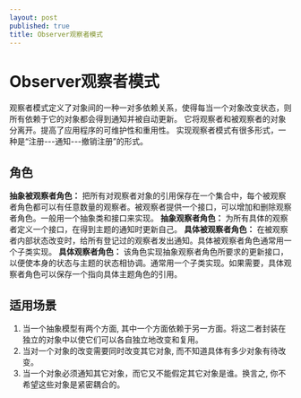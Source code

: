 ```yaml
---
layout: post
published: true
title: Observer观察者模式
---
```

# Observer观察者模式

观察者模式定义了对象间的一种一对多依赖关系，使得每当一个对象改变状态，则所有依赖于它的对象都会得到通知并被自动更新。
它将观察者和被观察者的对象分离开。提高了应用程序的可维护性和重用性。
实现观察者模式有很多形式，一种是“注册---通知---撤销注册”的形式。

## 角色

**抽象被观察者角色：**
把所有对观察者对象的引用保存在一个集合中，每个被观察者角色都可以有任意数量的观察者。被观察者提供一个接口，可以增加和删除观察者角色。一般用一个抽象类和接口来实现。
**抽象观察者角色：**
为所有具体的观察者定义一个接口，在得到主题的通知时更新自己。
**具体被观察者角色：**
在被观察者内部状态改变时，给所有登记过的观察者发出通知。具体被观察者角色通常用一个子类实现。
**具体观察者角色：**
该角色实现抽象观察者角色所要求的更新接口，以便使本身的状态与主题的状态相协调。通常用一个子类实现。如果需要，具体观察者角色可以保存一个指向具体主题角色的引用。

## 适用场景

1) 当一个抽象模型有两个方面, 其中一个方面依赖于另一方面。将这二者封装在独立的对象中以使它们可以各自独立地改变和复用。
2) 当对一个对象的改变需要同时改变其它对象, 而不知道具体有多少对象有待改变。
3) 当一个对象必须通知其它对象，而它又不能假定其它对象是谁。换言之, 你不希望这些对象是紧密耦合的。
